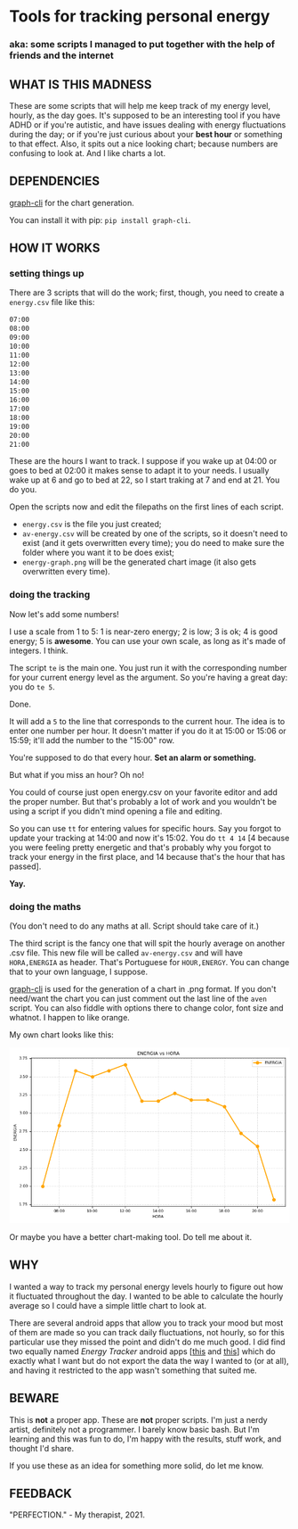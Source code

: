 # Tools for tracking personal energy
### aka: some scripts I managed to put together with the help of friends and the internet

## WHAT IS THIS MADNESS
These are some scripts that will help me keep track of my energy level, hourly, as the day goes. It's supposed to be an interesting tool if you have ADHD or if you're autistic, and have issues dealing with energy fluctuations during the day; or if you're just curious about your **best hour** or something to that effect. Also, it spits out a nice looking chart; because numbers are confusing to look at. And I like charts a lot.

## DEPENDENCIES
[graph-cli](https://github.com/mcastorina/graph-cli) for the chart generation.

You can install it with pip: `pip install graph-cli`.

## HOW IT WORKS
### setting things up
There are 3 scripts that will do the work; first, though, you need to create a `energy.csv` file like this:

```
07:00
08:00
09:00
10:00
11:00
12:00
13:00
14:00
15:00
16:00
17:00
18:00
19:00
20:00
21:00
```

These are the hours I want to track. I suppose if you wake up at 04:00 or goes to bed at 02:00 it makes sense to adapt it to your needs. I usually wake up at 6 and go to bed at 22, so I start traking at 7 and end at 21. You do you.

Open the scripts now and edit the filepaths on the first lines of each script. 

- `energy.csv` is the file you just created;
- `av-energy.csv` will be created by one of the scripts, so it doesn't need to exist (and it gets overwritten every time); you do need to make sure the folder where you want it to be does exist;
- `energy-graph.png` will be the generated chart image (it also gets overwritten every time).

### doing the tracking
Now let's add some numbers!

I use a scale from 1 to 5: 1 is near-zero energy; 2 is low; 3 is ok; 4 is good energy; 5 is **awesome**. You can use your own scale, as long as it's made of integers. I think.

The script `te` is the main one. You just run it with the corresponding number for your current energy level as the argument. So you're having a great day: you do `te 5`. 

Done. 

It will add a `5` to the line that corresponds to the current hour. The idea is to enter one number per hour. It doesn't matter if you do it at 15:00 or 15:06 or 15:59; it'll add the number to the "15:00" row.

You're supposed to do that every hour. **Set an alarm or something.**

But what if you miss an hour? Oh no!

You could of course just open energy.csv on your favorite editor and add the proper number. But that's probably a lot of work and you wouldn't be using a script if you didn't mind opening a file and editing. 

So you can use `tt` for entering values for specific hours. Say you forgot to update your tracking at 14:00 and now it's 15:02. You do `tt 4 14` [4 because you were feeling pretty energetic and that's probably why you forgot to track your energy in the first place, and 14 because that's the hour that has passed].

**Yay.**

### doing the maths
(You don't need to do any maths at all. Script should take care of it.)

The third script is the fancy one that will spit the hourly average on another .csv file. This new file will be called `av-energy.csv` and will have `HORA,ENERGIA` as header. That's Portuguese for `HOUR,ENERGY`. You can change that to your own language, I suppose.

[graph-cli](https://github.com/mcastorina/graph-cli) is used for the generation of a chart in .png format. If you don't need/want the chart you can just comment out the last line of the `aven` script. You can also fiddle with options there to change color, font size and whatnot. I happen to like orange.

My own chart looks like this:

![](examples/energy-graph.png)

Or maybe you have a better chart-making tool. Do tell me about it.

## WHY
I wanted a way to track my personal energy levels hourly to figure out how it fluctuated throughout the day. I wanted to be able to calculate the hourly average so I could have a simple little chart to look at.

There are several android apps that allow you to track your mood but most of them are made so you can track daily fluctuations, not hourly, so for this particular use they missed the point and didn't do me much good. I did find two equally named _Energy Tracker_ android apps [[this](https://play.google.com/store/apps/details?id=com.energon&hl=en_US&gl=US) and [this](https://play.google.com/store/apps/details?id=com.approvequestions.energytracker)] which do exactly what I want but do not export the data the way I wanted to (or at all), and having it restricted to the app wasn't something that suited me.

## BEWARE
This is **not** a proper app. These are **not** proper scripts. I'm just a nerdy artist, definitely not a programmer. I barely know basic bash. But I'm learning and this was fun to do, I'm happy with the results, stuff work, and thought I'd share.

If you use these as an idea for something more solid, do let me know.

## FEEDBACK

"PERFECTION." - My therapist, 2021.
